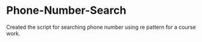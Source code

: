 # Phone-Number-Search
Created the script for searching phone number using re pattern for a course work.
